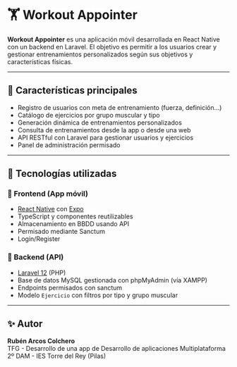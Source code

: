 # 🏋️ Workout Appointer

**Workout Appointer** es una aplicación móvil desarrollada en React Native con un backend en Laravel. El objetivo es permitir a los usuarios crear y gestionar entrenamientos personalizados según sus objetivos y características físicas.

---

## 📱 Características principales

- Registro de usuarios con meta de entrenamiento (fuerza, definición…)
- Catálogo de ejercicios por grupo muscular y tipo
- Generación dinámica de entrenamientos personalizados
- Consulta de entrenamientos desde la app o desde una web
- API RESTful con Laravel para gestionar usuarios y ejercicios
- Panel de administración permisado

---

## 🧱 Tecnologías utilizadas

### 🔹 Frontend (App móvil)
- [React Native](https://reactnative.dev/) con [Expo](https://expo.dev/)
- TypeScript y componentes reutilizables
- Almacenamiento en BBDD usando API
- Permisado mediante Sanctum
- Login/Register

### 🔹 Backend (API)
- [Laravel 12](https://laravel.com/) (PHP)
- Base de datos MySQL gestionada con phpMyAdmin (vía XAMPP)
- Endpoints permisados con sanctum
- Modelo `Ejercicio` con filtros por tipo y grupo muscular

---

## ✨ Autor

**Rubén Arcos Colchero**  
TFG - Desarrollo de una app de Desarrollo de aplicaciones Multiplataforma  
2º DAM - IES Torre del Rey (Pilas) 
